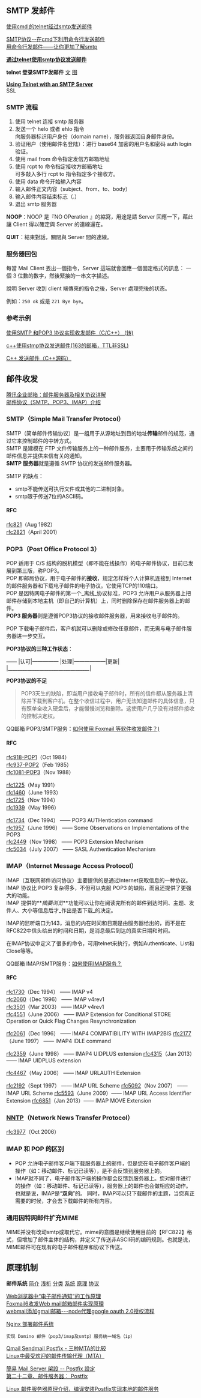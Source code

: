 ## SMTP 发邮件

[使用cmd 的telnet经过smtp发送邮件](http://blog.csdn.net/qidizi/article/details/8790480)

[SMTP协议--在cmd下利用命令行发送邮件](http://blog.sina.com.cn/s/blog_6dbfc2a901014yqx.html)  
[用命令行发邮件——让你更加了解smtp](http://www.cnblogs.com/fanyong/p/3498670.html)

[**通过telnet使用smtp协议发送邮件**](http://blog.163.com/lixiangqiu_9202/blog/static/535750372013929101334921/)

**telnet 登录SMTP发邮件** [文](http://blog.sina.com.cn/s/blog_54d876f20101ay1q.html) [图](http://coolnull.com/3055.html)

[**Using Telnet with an SMTP Server**](https://www.thatsgeeky.com/2011/01/using-telnet-with-an-smtp-server/)  
	SSL

### SMTP 流程
1. 使用 telnet 连接 smtp 服务器  
2. 发送一个 helo 或者 ehlo 指令  
	向服务器标识用户身份（domain name），服务器返回自身邮件身份。  
3. 验证用户（使用邮件名登陆）：进行 base64 加密的用户名和密码 auth login 验证。  
4. 使用 mail from 命令指定发信方邮箱地址  
5. 使用 rcpt to 命令指定接收方邮箱地址  
	可多敲入多行 rcpt to 指令指定多个接收方。  
6. 使用 data 命令开始输入内容  
7. 输入邮件正文内容（subject、from、to、body）  
8. 输入邮件内容结束标志（.）  
9. 退出 smtp 服务器  

**NOOP**：NOOP 是『NO OPeration 』的縮寫，用途是請 Server 回應一下，藉此讓 Client 得以確定與 Server 的連線還在。

**QUIT**：結束對話，關閉與 Server 間的連線。

### 服务器回包
每當 Mail Client 丟出一個指令，Server 這端就會回應一個固定格式的訊息：
一個 3 位數的數字，然後緊接的一串文字描述。

說明 Server 收到 client 端傳來的指令之後，Server 處理完後的状态。

例如：`250 ok` 或是 `221 Bye bye`。

### 参考示例
[使用SMTP 和POP3 协议实现收发邮件（C/C++） (转)](http://www.cnblogs.com/kingcat/archive/2012/11/14/2769774.html)

[c++使用stmp协议发送邮件(163的邮箱，TTL非SSL)](http://blog.csdn.net/zengraoli/article/details/36866241)

[C++ 发送邮件（C++源码）](http://blog.csdn.net/witch_soya/article/details/8486709)

## 邮件收发
[腾讯企业邮箱：邮件服务器及相关协议详解](https://www.douban.com/note/331417508/)  
[邮件协议（SMTP、POP3、IMAP）介绍](http://blog.chinaunix.net/uid-23023613-id-88247.html)

### SMTP（Simple Mail Transfer Protocol）
SMTP（简单邮件传输协议）是一组用于从源地址到目的地址**传输**邮件的规范，通过它来控制邮件的中转方式。  
SMTP 是建模在 FTP 文件传输服务上的一种邮件服务，主要用于传输系统之间的邮件信息并提供来信有关的通知。   
**SMTP 服务器**就是遵循 SMTP 协议的发送邮件服务器。 

SMTP 的缺点：

- smtp不能传送可执行文件或其他的二进制对象。  
- smtp限于传送7位的ASCII码。

#### RFC
[rfc821](https://tools.ietf.org/html/rfc821)（Aug 1982）  
[rfc2821](https://tools.ietf.org/html/rfc2821)（April 2001）

### POP3（Post Office Protocol 3）
POP 适用于 C/S 结构的脱机模型（即不能在线操作）的电子邮件协议，目前已发展到第三版，称POP3。  
POP 即邮局协议，用于电子邮件的**接收**，规定怎样将个人计算机连接到 Internet 的邮件服务器和下载电子邮件的电子协议。它使用TCP的110端口。  
POP 是因特网电子邮件的第一个_离线_协议标准，POP3 允许用户从服务器上把邮件存储到本地主机（即自己的计算机）上，同时删除保存在邮件服务器上的邮件。  
**POP3 服务器**则是遵循POP3协议的接收邮件服务器，用来接收电子邮件的。 

POP 下载电子邮件后，客户机就可以删除或修改任意邮件，而无需与电子邮件服务器进一步交互。

**POP3协议的三种工作状态**：

—— |认可|————— |处理|——————|更新| 
|__________________________________| 

**POP3协议的不足**

> POP3天生的缺陷，即当用户接收电子邮件时，所有的信件都从服务器上清除并下载到客户机。在整个收信过程中，用户无法知道邮件的具体信息，只有照单全收入硬盘后，才能慢慢浏览和删除。这使用户几乎没有对邮件接收的控制决定权。

QQ邮箱 POP3/SMTP服务：[如何使用 Foxmail 等软件收发邮件？)](http://service.mail.qq.com/cgi-bin/help?subtype=1&&id=28&&no=371)  

#### RFC
[rfc918-POP1](https://tools.ietf.org/html/rfc918)（Oct 1984）  
[rfc937-POP2](https://tools.ietf.org/html/rfc937)（Feb 1985）  
[rfc1081-POP3](https://tools.ietf.org/html/rfc1081)（Nov 1988）

[rfc1225](https://tools.ietf.org/html/rfc1225)（May 1991）  
[rfc1460](https://tools.ietf.org/html/rfc1460)（June 1993）  
[rfc1725](https://tools.ietf.org/html/rfc1725)（Nov 1994）  
[rfc1939](https://tools.ietf.org/html/rfc1939)（May 1996）

[rfc1734](https://tools.ietf.org/html/rfc1734)（Dec 1994） —— POP3 AUTHentication command  
[rfc1957](https://tools.ietf.org/html/rfc1957)（June 1996） —— Some Observations on Implementations of the POP3  
[rfc2449](https://tools.ietf.org/html/rfc2449)（Nov 1998） —— POP3 Extension Mechanism  
[rfc5034](https://tools.ietf.org/html/rfc5034)（July 2007） —— SASL Authentication Mechanism

### IMAP（Internet Message Access Protocol）
IMAP（互联网邮件访问协议）主要提供的是通过Internet获取信息的一种协议。  
IMAP 协议比 POP3 复杂得多，不但可以克服 POP3 的缺陷，而且还提供了更强大的功能。  
IMAP 提供的**_摘要浏览_**功能可以让你在阅读完所有的邮件到达时间、主题、发件人、大小等信息后才_作出是否下载_的决定。  

IMAP的监听端口为143，消息的内在时间和日期是由服务器给出的，而不是在RFC822中信头给出的时间和日期，是消息最后到达的真实日期和时间。

在IMAP协议中定义了很多的命令，可用telnet来执行，例如Authenticate、List和Close等等。

QQ邮箱 IMAP/SMTP服务：[如何使用IMAP服务？](http://service.mail.qq.com/cgi-bin/help?subtype=1&&id=28&&no=331)

#### RFC
[rfc1730](https://tools.ietf.org/html/rfc1730)（Dec 1994） —— IMAP v4  
[rfc2060](https://tools.ietf.org/html/rfc2060)（Dec 1996） —— IMAP v4rev1  
[rfc3501](https://tools.ietf.org/html/rfc3501)（Mar 2003） —— IMAP v4rev1  
[rfc4551](https://tools.ietf.org/html/rfc4551)（June 2006） —— IMAP Extension for Conditional STORE Operation or Quick Flag Changes Resynchronization

[rfc2061](https://tools.ietf.org/html/rfc2061)（Dec 1996） ——  IMAP4 COMPATIBILITY WITH IMAP2BIS
[rfc2177](https://tools.ietf.org/html/rfc2177)（June 1997） —— IMAP4 IDLE command

[rfc2359](https://tools.ietf.org/html/rfc2359)（June 1998） —— IMAP4 UIDPLUS extension
[rfc4315](https://tools.ietf.org/html/rfc4315)（Jan 2013） —— IMAP UIDPLUS extension

[rfc4467](https://tools.ietf.org/html/rfc4467)（May 2006） —— IMAP URLAUTH Extension

[rfc2192](https://tools.ietf.org/html/rfc2192)（Sept 1997） —— IMAP URL Scheme 
[rfc5092](https://tools.ietf.org/html/rfc5092)（Nov 2007） —— IMAP URL Scheme
[rfc5593](https://tools.ietf.org/html/rfc5593)（June 2009）—— IMAP URL Access Identifier Extension
[rfc6851](https://tools.ietf.org/html/rfc6851)（Jan 2013）—— IMAP MOVE Extension

### [NNTP](https://cyrusimap.org/mediawiki/index.php/NNTP)（Network News Transfer Protocol）
[rfc3977](https://tools.ietf.org/html/rfc3977)（Oct 2006）

### IMAP 和 POP 的区别

- POP 允许电子邮件客户端下载服务器上的邮件，但是您在电子邮件客户端的操作（如：移动邮件、标记已读等），是不会反馈到服务器上的。
- IMAP就不同了，电子邮件客户端的操作都会反馈到服务器上。您对邮件进行的操作（如：移动邮件、标记已读等），服务器上的邮件也会做相应的动作。也就是说，IMAP是“**双向**”的。
	同时，IMAP可以只下载邮件的主题，当您真正需要的时候，才会去下载邮件的所有内容。

### 通用因特网邮件扩充MIME
MIME并没有改动smtp或取代它。mime的意图是继续使用目前的【RFC822】格式，但增加了邮件主体的结构，并定义了传送非ASCII码的编码规则。也就是说，MIME邮件可在现有的电子邮件程序和协议下传送。

## 原理机制
**邮件系统** [简介](http://books.blog.51cto.com/2600359/963461) [浅析](http://chyou.blog.51cto.com/5503396/1050130) [分类](http://www.cnblogs.com/zhili/archive/2012/09/24/MailSend_POP3_SMTP.html) [系统](http://book.51cto.com/art/200704/45316.htm) [原理](http://blog.chinaunix.net/uid-291705-id-2134410.html) [协议](http://blog.csdn.net/lusonglin121/article/details/11714473)

[Web浏览器中“电子邮件通知”的工作原理](http://www.bowenwang.com.cn/question770.htm)  
[Foxmail6收发Web mail邮箱邮件实现原理](http://hello-kitty-o.iteye.com/blog/762883)  
[webmail添加gmail邮箱---node代理google oauth 2.0授权流程](http://km.oa.com/group/18954/articles/show/248857)

[Nginx 部署邮件系统](http://www.lotuschina.net/home/space.php?uid=34895&do=blog&id=6091)
	
	实现 Domino 邮件（pop3/imap及smtp）服务统一域名（ip）

[Qmail Sendmail Postfix - 三种MTA的比较](http://liguxk.blog.51cto.com/129038/155491)  
[Linux中最受欢迎的邮件传输代理（MTA）](http://blog.jobbole.com/21741/)

[簡易 Mail Server 架設 -- Postfix 設定](http://linux.vbird.org/linux_server/0390postfix.php)  
[第二十二章、邮件服务器： Postfix](http://linux.vbird.org/linux_server/0380mail.php)

[Linux 邮件服务器原理介绍，编译安装Postfix实现本地的邮件服务](http://tchuairen.blog.51cto.com/3848118/1684872)
